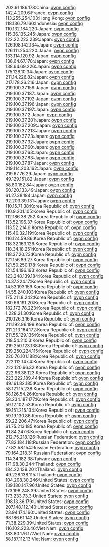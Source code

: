 202.91.186.178:China: [ovpn config](vpn/202_91_186_178.ovpn)  
142.4.209.6:France: [ovpn config](vpn/142_4_209_6.ovpn)  
113.255.254.103:Hong Kong: [ovpn config](vpn/113_255_254_103.ovpn)  
118.136.79.160:Indonesia: [ovpn config](vpn/118_136_79_160.ovpn)  
110.132.184.220:Japan: [ovpn config](vpn/110_132_184_220.ovpn)  
115.36.135.245:Japan: [ovpn config](vpn/115_36_135_245.ovpn)  
122.22.223.239:Japan: [ovpn config](vpn/122_22_223_239.ovpn)  
126.108.142.134:Japan: [ovpn config](vpn/126_108_142_134.ovpn)  
126.111.254.220:Japan: [ovpn config](vpn/126_111_254_220.ovpn)  
133.114.120.92:Japan: [ovpn config](vpn/133_114_120_92.ovpn)  
138.64.67.178:Japan: [ovpn config](vpn/138_64_67_178.ovpn)  
138.64.69.226:Japan: [ovpn config](vpn/138_64_69_226.ovpn)  
175.128.10.34:Japan: [ovpn config](vpn/175_128_10_34.ovpn)  
211.14.226.82:Japan: [ovpn config](vpn/211_14_226_82.ovpn)  
217.178.26.216:Japan: [ovpn config](vpn/217_178_26_216.ovpn)  
219.100.37.159:Japan: [ovpn config](vpn/219_100_37_159.ovpn)  
219.100.37.187:Japan: [ovpn config](vpn/219_100_37_187.ovpn)  
219.100.37.192:Japan: [ovpn config](vpn/219_100_37_192.ovpn)  
219.100.37.196:Japan: [ovpn config](vpn/219_100_37_196.ovpn)  
219.100.37.197:Japan: [ovpn config](vpn/219_100_37_197.ovpn)  
219.100.37.2:Japan: [ovpn config](vpn/219_100_37_2.ovpn)  
219.100.37.201:Japan: [ovpn config](vpn/219_100_37_201.ovpn)  
219.100.37.209:Japan: [ovpn config](vpn/219_100_37_209.ovpn)  
219.100.37.213:Japan: [ovpn config](vpn/219_100_37_213.ovpn)  
219.100.37.23:Japan: [ovpn config](vpn/219_100_37_23.ovpn)  
219.100.37.32:Japan: [ovpn config](vpn/219_100_37_32.ovpn)  
219.100.37.60:Japan: [ovpn config](vpn/219_100_37_60.ovpn)  
219.100.37.63:Japan: [ovpn config](vpn/219_100_37_63.ovpn)  
219.100.37.83:Japan: [ovpn config](vpn/219_100_37_83.ovpn)  
219.100.37.87:Japan: [ovpn config](vpn/219_100_37_87.ovpn)  
219.114.203.162:Japan: [ovpn config](vpn/219_114_203_162.ovpn)  
219.67.76.29:Japan: [ovpn config](vpn/219_67_76_29.ovpn)  
49.129.151.82:Japan: [ovpn config](vpn/49_129_151_82.ovpn)  
58.80.152.84:Japan: [ovpn config](vpn/58_80_152_84.ovpn)  
60.120.133.49:Japan: [ovpn config](vpn/60_120_133_49.ovpn)  
61.27.38.184:Japan: [ovpn config](vpn/61_27_38_184.ovpn)  
92.203.39.131:Japan: [ovpn config](vpn/92_203_39_131.ovpn)  
110.15.71.38:Korea Republic of: [ovpn config](vpn/110_15_71_38.ovpn)  
110.9.201.105:Korea Republic of: [ovpn config](vpn/110_9_201_105.ovpn)  
112.186.38.252:Korea Republic of: [ovpn config](vpn/112_186_38_252.ovpn)  
113.52.196.37:Korea Republic of: [ovpn config](vpn/113_52_196_37.ovpn)  
113.52.214.6:Korea Republic of: [ovpn config](vpn/113_52_214_6.ovpn)  
115.40.32.119:Korea Republic of: [ovpn config](vpn/115_40_32_119.ovpn)  
116.124.59.86:Korea Republic of: [ovpn config](vpn/116_124_59_86.ovpn)  
118.32.163.126:Korea Republic of: [ovpn config](vpn/118_32_163_126.ovpn)  
118.34.18.251:Korea Republic of: [ovpn config](vpn/118_34_18_251.ovpn)  
118.37.20.23:Korea Republic of: [ovpn config](vpn/118_37_20_23.ovpn)  
121.156.89.27:Korea Republic of: [ovpn config](vpn/121_156_89_27.ovpn)  
121.50.250.178:Korea Republic of: [ovpn config](vpn/121_50_250_178.ovpn)  
121.54.196.193:Korea Republic of: [ovpn config](vpn/121_54_196_193.ovpn)  
123.248.139.184:Korea Republic of: [ovpn config](vpn/123_248_139_184.ovpn)  
14.37.224.17:Korea Republic of: [ovpn config](vpn/14_37_224_17.ovpn)  
14.53.193.159:Korea Republic of: [ovpn config](vpn/14_53_193_159.ovpn)  
14.55.240.103:Korea Republic of: [ovpn config](vpn/14_55_240_103.ovpn)  
175.211.8.242:Korea Republic of: [ovpn config](vpn/175_211_8_242.ovpn)  
180.66.191.20:Korea Republic of: [ovpn config](vpn/180_66_191_20.ovpn)  
182.172.78.223:Korea Republic of: [ovpn config](vpn/182_172_78_223.ovpn)  
1.228.21.30:Korea Republic of: [ovpn config](vpn/1_228_21_30.ovpn)  
210.126.3.16:Korea Republic of: [ovpn config](vpn/210_126_3_16.ovpn)  
211.192.96.199:Korea Republic of: [ovpn config](vpn/211_192_96_199.ovpn)  
211.213.164.172:Korea Republic of: [ovpn config](vpn/211_213_164_172.ovpn)  
211.55.129.135:Korea Republic of: [ovpn config](vpn/211_55_129_135.ovpn)  
218.54.210.3:Korea Republic of: [ovpn config](vpn/218_54_210_3.ovpn)  
219.250.123.138:Korea Republic of: [ovpn config](vpn/219_250_123_138.ovpn)  
219.250.224.115:Korea Republic of: [ovpn config](vpn/219_250_224_115.ovpn)  
220.76.101.188:Korea Republic of: [ovpn config](vpn/220_76_101_188.ovpn)  
222.112.147.4:Korea Republic of: [ovpn config](vpn/222_112_147_4.ovpn)  
222.120.66.32:Korea Republic of: [ovpn config](vpn/222_120_66_32.ovpn)  
222.96.38.123:Korea Republic of: [ovpn config](vpn/222_96_38_123.ovpn)  
223.222.189.44:Korea Republic of: [ovpn config](vpn/223_222_189_44.ovpn)  
49.161.82.185:Korea Republic of: [ovpn config](vpn/49_161_82_185.ovpn)  
58.121.15.238:Korea Republic of: [ovpn config](vpn/58_121_15_238.ovpn)  
58.126.54.26:Korea Republic of: [ovpn config](vpn/58_126_54_26.ovpn)  
58.234.187.177:Korea Republic of: [ovpn config](vpn/58_234_187_177.ovpn)  
59.12.102.53:Korea Republic of: [ovpn config](vpn/59_12_102_53.ovpn)  
59.151.215.134:Korea Republic of: [ovpn config](vpn/59_151_215_134.ovpn)  
59.19.130.86:Korea Republic of: [ovpn config](vpn/59_19_130_86.ovpn)  
59.22.206.47:Korea Republic of: [ovpn config](vpn/59_22_206_47.ovpn)  
61.75.213.185:Korea Republic of: [ovpn config](vpn/61_75_213_185.ovpn)  
61.84.247.6:Korea Republic of: [ovpn config](vpn/61_84_247_6.ovpn)  
212.75.218.126:Russian Federation: [ovpn config](vpn/212_75_218_126.ovpn)  
77.82.184.118:Russian Federation: [ovpn config](vpn/77_82_184_118.ovpn)  
77.82.58.154:Russian Federation: [ovpn config](vpn/77_82_58_154.ovpn)  
79.164.218.31:Russian Federation: [ovpn config](vpn/79_164_218_31.ovpn)  
114.34.182.38:Taiwan: [ovpn config](vpn/114_34_182_38.ovpn)  
171.98.30.244:Thailand: [ovpn config](vpn/171_98_30_244.ovpn)  
184.22.139.201:Thailand: [ovpn config](vpn/184_22_139_201.ovpn)  
49.228.138.115:Thailand: [ovpn config](vpn/49_228_138_115.ovpn)  
104.208.30.246:United States: [ovpn config](vpn/104_208_30_246.ovpn)  
139.180.147.96:United States: [ovpn config](vpn/139_180_147_96.ovpn)  
173.198.248.39:United States: [ovpn config](vpn/173_198_248_39.ovpn)  
173.233.73.3:United States: [ovpn config](vpn/173_233_73_3.ovpn)  
198.13.36.179:United States: [ovpn config](vpn/198_13_36_179.ovpn)  
207.148.112.140:United States: [ovpn config](vpn/207_148_112_140.ovpn)  
23.94.174.160:United States: [ovpn config](vpn/23_94_174_160.ovpn)  
68.186.61.142:United States: [ovpn config](vpn/68_186_61_142.ovpn)  
71.38.229.39:United States: [ovpn config](vpn/71_38_229_39.ovpn)  
116.102.223.46:Viet Nam: [ovpn config](vpn/116_102_223_46.ovpn)  
183.80.176.17:Viet Nam: [ovpn config](vpn/183_80_176_17.ovpn)  
58.187.112.13:Viet Nam: [ovpn config](vpn/58_187_112_13.ovpn)  
